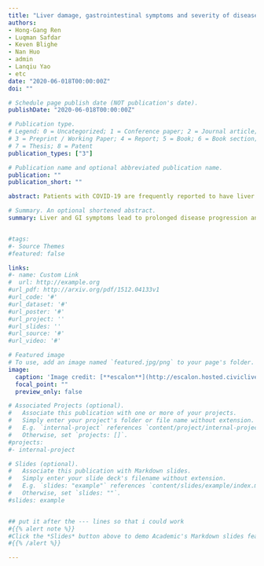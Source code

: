 ```yaml
---
title: "Liver damage, gastrointestinal symptoms and severity of disease in COVID-19"
authors:
- Hong-Gang Ren
- Luqman Safdar
- Keven Blighe
- Nan Huo
- admin
- Lanqiu Yao
- etc
date: "2020-06-018T00:00:00Z"
doi: ""

# Schedule page publish date (NOT publication's date).
publishDate: "2020-06-018T00:00:00Z"

# Publication type.
# Legend: 0 = Uncategorized; 1 = Conference paper; 2 = Journal article;
# 3 = Preprint / Working Paper; 4 = Report; 5 = Book; 6 = Book section;
# 7 = Thesis; 8 = Patent
publication_types: ["3"]

# Publication name and optional abbreviated publication name.
publication: ""
publication_short: ""

abstract: Patients with COVID-19 are frequently reported to have liver injuries and gastrointestinal (GI) symptoms. Here, we aim to investigate the underlying clinical aspects related to these symptoms.

# Summary. An optional shortened abstract.
summary: Liver and GI symptoms lead to prolonged disease progression and higher mortality rates in older COVID-19 patients with a history of smoking. These symptoms may be overlooked during the course of illness but appear to be more insidious than respiratory symptoms in COVID-19 patients.


#tags:
#- Source Themes
#featured: false

links:
#- name: Custom Link
#  url: http://example.org
#url_pdf: http://arxiv.org/pdf/1512.04133v1
#url_code: '#'
#url_dataset: '#'
#url_poster: '#'
#url_project: ''
#url_slides: ''
#url_source: '#'
#url_video: '#'

# Featured image
# To use, add an image named `featured.jpg/png` to your page's folder.
image:
  caption: 'Image credit: [**escalon**](http://escalon.hosted.civiclive.com/emergency_center/c_o_v_i_d-19_response)'
  focal_point: ""
  preview_only: false

# Associated Projects (optional).
#   Associate this publication with one or more of your projects.
#   Simply enter your project's folder or file name without extension.
#   E.g. `internal-project` references `content/project/internal-project/index.md`.
#   Otherwise, set `projects: []`.
#projects:
#- internal-project

# Slides (optional).
#   Associate this publication with Markdown slides.
#   Simply enter your slide deck's filename without extension.
#   E.g. `slides: "example"` references `content/slides/example/index.md`.
#   Otherwise, set `slides: ""`.
#slides: example


## put it after the --- lines so that i could work
#{{% alert note %}}
#Click the *Slides* button above to demo Academic's Markdown slides feature.
#{{% /alert %}}

---
```

